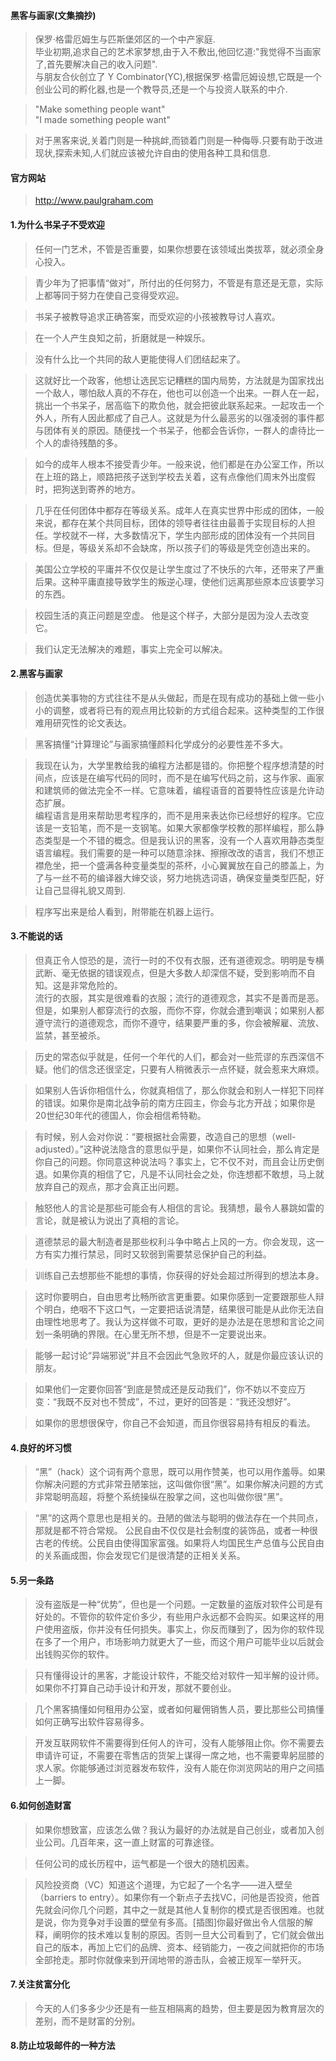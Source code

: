 #### 黑客与画家(文集摘抄)
> 保罗·格雷厄姆生与匹斯堡郊区的一个中产家庭.    
> 毕业初期,追求自己的艺术家梦想,由于入不敷出,他回忆道:"我觉得不当画家了,首先要解决自己的收入问题".  
> 与朋友合伙创立了 Y Combinator(YC),根据保罗·格雷厄姆设想,它既是一个创业公司的孵化器,也是一个教导员,还是一个与投资人联系的中介.

> "Make something people want"  
> "I made something people want"    

> 对于黑客来说,关着门则是一种挑衅,而锁着门则是一种侮辱.只要有助于改进现状,探索未知,人们就应该被允许自由的使用各种工具和信息.    

#### 官方网站
> http://www.paulgraham.com

#### 1.为什么书呆子不受欢迎
> 任何一门艺术，不管是否重要，如果你想要在该领域出类拔萃，就必须全身心投入。    

> 青少年为了把事情“做对”，所付出的任何努力，不管是有意还是无意，实际上都等同于努力在使自己变得受欢迎。

> 书呆子被教导追求正确答案，而受欢迎的小孩被教导讨人喜欢。

> 在一个人产生良知之前，折磨就是一种娱乐。

> 没有什么比一个共同的敌人更能使得人们团结起来了。

> 这就好比一个政客，他想让选民忘记糟糕的国内局势，方法就是为国家找出一个敌人，哪怕敌人真的不存在，他也可以创造一个出来。一群人在一起，挑出一个书呆子，居高临下的欺负他，就会把彼此联系起来。一起攻击一个外人，所有人因此都成了自己人。这就是为什么最恶劣的以强凌弱的事件都与团体有关的原因。随便找一个书呆子，他都会告诉你，一群人的虐待比一个人的虐待残酷的多。

> 如今的成年人根本不接受青少年。一般来说，他们都是在办公室工作，所以在上班的路上，顺路把孩子送到学校去关着，这有点像他们周末外出度假时，把狗送到寄养的地方。

> 几乎在任何团体中都存在等级关系。成年人在真实世界中形成的团体，一般来说，都存在某个共同目标，团体的领导者往往由最善于实现目标的人担任。学校就不一样，大多数情况下，学生内部形成的团体没有一个共同目标。但是，等级关系却不会缺席，所以孩子们的等级是凭空创造出来的。

> 美国公立学校的平庸并不仅仅是让学生度过了不快乐的六年，还带来了严重后果。这种平庸直接导致学生的叛逆心理，使他们远离那些原本应该要学习的东西。

> 校园生活的真正问题是空虚。 他是这个样子，大部分是因为没人去改变它。

> 我们认定无法解决的难题，事实上完全可以解决。

#### 2.黑客与画家
> 创造优美事物的方式往往不是从头做起，而是在现有成功的基础上做一些小小的调整，或者将已有的观点用比较新的方式组合起来。这种类型的工作很难用研究性的论文表达。

> 黑客搞懂“计算理论”与画家搞懂颜料化学成分的必要性差不多大。

> 我现在认为，大学里教给我的编程方法都是错的。你把整个程序想清楚的时间点，应该是在编写代码的同时，而不是在编写代码之前，这与作家、画家和建筑师的做法完全不一样。它意味着，编程语音的首要特性应该是允许动态扩展。    
> 编程语言是用来帮助思考程序的，而不是用来表达你已经想好的程序。它应该是一支铅笔，而不是一支钢笔。如果大家都像学校教的那样编程，那么静态类型是一个不错的概念。但是我认识的黑客，没有一个人喜欢用静态类型语言编程。我们需要的是一种可以随意涂抹、擦擦改改的语言，我们不想正襟危坐，把一个盛满各种变量类型的茶杯，小心翼翼放在自己的膝盖上，为了与一丝不苟的编译器大婶交谈，努力地挑选词语，确保变量类型匹配，好让自己显得礼貌又周到.

> 程序写出来是给人看到，附带能在机器上运行。

#### 3.不能说的话
> 但真正令人惊恐的是，流行一时的不仅有衣服，还有道德观念。明明是专横武断、毫无依据的错误观点，但是大多数人却深信不疑，受到影响而不自知。这是非常危险的。    
> 流行的衣服，其实是很难看的衣服；流行的道德观念，其实不是善而是恶。但是，如果别人都穿流行的衣服，而你不穿，你就会遭到嘲讽；如果别人都遵守流行的道德观念，而你不遵守，结果要严重的多，你会被解雇、流放、监禁，甚至被杀。

> 历史的常态似乎就是，任何一个年代的人们，都会对一些荒谬的东西深信不疑。他们的信念还很坚定，只要有人稍微表示一点怀疑，就会惹来大麻烦。

> 如果别人告诉你相信什么，你就真相信了，那么你就会和别人一样犯下同样的错误。如果你是南北战争前的南方庄园主，你会与北方开战；如果你是20世纪30年代的德国人，你会相信希特勒。

> 有时候，别人会对你说：“要根据社会需要，改造自己的思想（well-adjusted）。”这种说法隐含的意思似乎是，如果你不认同社会，那么肯定是你自己的问题。你同意这种说法吗？事实上，它不仅不对，而且会让历史倒退。如果你真的相信了它，凡是不认同社会之处，你连想都不敢想，马上就放弃自己的观点，那才会真正出问题。

> 触怒他人的言论是那些可能会有人相信的言论。我猜想，最令人暴跳如雷的言论，就是被认为说出了真相的言论。

> 道德禁忌的最大制造者是那些权利斗争中略占上风的一方。你会发现，这一方有实力推行禁忌，同时又软弱到需要禁忌保护自己的利益。

> 训练自己去想那些不能想的事情，你获得的好处会超过所得到的想法本身。

> 这时你要明白，自由思考比畅所欲言更重要。如果你感到一定要跟那些人辩个明白，绝咽不下这口气，一定要把话说清楚，结果很可能是从此你无法自由理性地思考了。我认为这样做不可取，更好的是办法是在思想和言论之间划一条明确的界限。在心里无所不想，但是不一定要说出来。

> 能够一起讨论“异端邪说”并且不会因此气急败坏的人，就是你最应该认识的朋友。

> 如果他们一定要你回答“到底是赞成还是反动我们”，你不妨以不变应万变：“我既不反对也不赞成”，不过，更好的回答是：“我还没想好”。

> 如果你的思想很保守，你自己不会知道，而且你很容易持有相反的看法。

#### 4.良好的坏习惯
> “黑”（hack）这个词有两个意思，既可以用作赞美，也可以用作羞辱。如果你解决问题的方式非常丑陋笨拙，这叫做你很“黑”。如果你解决问题的方式非常聪明高超，将整个系统操纵在股掌之间，这也叫做你很“黑”。

> “黑”的这两个意思也是相关的。丑陋的做法与聪明的做法存在一个共同点，那就是都不符合常规。
> 公民自由不仅仅是社会制度的装饰品，或者一种很古老的传统。公民自由使得国家富强。如果将人均国民生产总值与公民自由的关系画成图，你会发现它们是很清楚的正相关关系。

#### 5.另一条路
> 没有盗版是一种“优势”，但也是一个问题。一定数量的盗版对软件公司是有好处的。不管你的软件定价多少，有些用户永远都不会购买。如果这样的用户使用盗版，你并没有任何损失。事实上，你反而赚到了，因为你的软件现在多了一个用户，市场影响力就更大了一些，而这个用户可能毕业以后就会出钱购买你的软件。

> 只有懂得设计的黑客，才能设计软件，不能交给对软件一知半解的设计师。如果你不打算自己动手设计和开发，那就不要创业。

> 几个黑客搞懂如何租用办公室，或者如何雇佣销售人员，要比那些公司搞懂如何正确写出软件容易得多。

> 开发互联网软件不需要得到任何人的许可，没有人能够阻止你。你不需要去申请许可证，不需要在零售店的货架上谋得一席之地，也不需要卑躬屈膝的求人家。你能够通过浏览器发布软件，没有人能在你浏览网站的用户之间插上一脚。

#### 6.如何创造财富
> 如果你想致富，应该怎么做？我认为最好的办法就是自己创业，或者加入创业公司。几百年来，这一直上财富的可靠途径。

> 任何公司的成长历程中，运气都是一个很大的随机因素。

> 风险投资商（VC）知道这个道理，为它起了一个名字——进入壁垒（barriers to entry）。如果你有一个新点子去找VC，问他是否投资，他首先就会问你几个问题，其中之一就是其他人复制你的模式是否很困难。也就是说，你为竞争对手设置的壁垒有多高。[插图]你最好做出令人信服的解释，阐明你的技术难以复制的原因。否则一旦大公司看到了，它们就会做出自己的版本，再加上它们的品牌、资本、经销能力，一夜之间就把你的市场全部抢走。那时你就像来到开阔地带的游击队，会被正规军一举歼灭。

#### 7.关注贫富分化
> 今天的人们多多少少还是有一些互相隔离的趋势，但主要是因为教育层次的差别，而不是财富的分别。

#### 8.防止垃圾邮件的一种方法